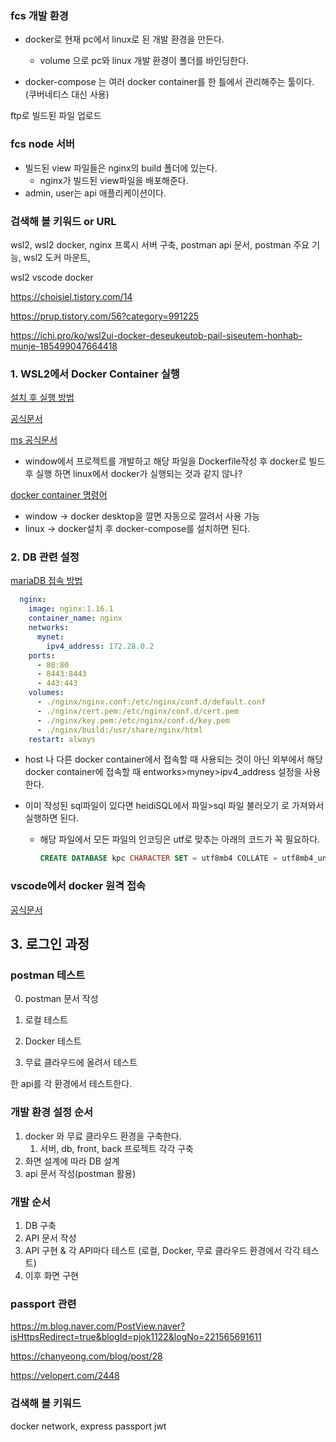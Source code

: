 ### fcs 개발 환경

- docker로 현재 pc에서 linux로 된 개발 환경을 만든다.
  - volume 으로 pc와 linux 개발 환경이 폴더를 바인딩한다.

- docker-compose 는 여러 docker container를 한 틀에서 관리해주는 툴이다.(쿠버네티스 대신 사용)



ftp로 빌드된 파일 업로드

### fcs node 서버

- 빌드된 view 파일들은 nginx의 build 폴더에 있는다.
  - nginx가 빌드된 view파일을 배포해준다.
- admin, user는 api 애플리케이션이다.



### 검색해 볼 키워드 or URL

wsl2, wsl2 docker, nginx 프록시 서버 구축, postman api 문서, postman 주요 기능, wsl2 도커 마운트,

wsl2 vscode docker

https://choisiel.tistory.com/14

https://prup.tistory.com/56?category=991225

https://ichi.pro/ko/wsl2ui-docker-deseukeutob-pail-siseutem-honhab-munje-185499047664418



### 1. WSL2에서 Docker Container 실행

[설치 후 실행 방법](https://www.44bits.io/ko/post/wsl2-install-and-basic-usage)

[공식문서](https://www.google.com/search?q=wsl2+docker&oq=wsl2+docker+&aqs=chrome.0.69i59j0i20i263i512j0i512l3j69i60j69i61j69i60.4293j0j7&sourceid=chrome&ie=UTF-8)

[ms 공식문서](https://docs.microsoft.com/ko-kr/visualstudio/docker/tutorials/use-docker-compose#create-the-compose-file)

- window에서 프로젝트를 개발하고 해당 파일을 Dockerfile작성 후 docker로 빌드 후 실행 하면 linux에서 docker가 실행되는 것과 같지 않나?

[docker container 명령어](https://snowdeer.github.io/docker/2018/01/03/docker-launch-container-from-image/)

- window -> docker desktop을 깔면 자동으로 깔려서 사용 가능
- linux -> docker설치 후 docker-compose를 설치하면 된다.





### 2. DB 관련 설정

[mariaDB 접속 방법](https://kitty-geno.tistory.com/55)



```yaml
  nginx:
    image: nginx:1.16.1
    container_name: nginx
    networks:
      mynet:
        ipv4_address: 172.28.0.2
    ports:
      - 80:80
      - 8443:8443
      - 443:443
    volumes:
      - ./nginx/nginx.conf:/etc/nginx/conf.d/default.conf
      - ./nginx/cert.pem:/etc/nginx/conf.d/cert.pem
      - ./nginx/key.pem:/etc/nginx/conf.d/key.pem
      - ./nginx/build:/usr/share/nginx/html
    restart: always
```

- host 나 다른 docker container에서 접속할 때 사용되는 것이 아닌 외부에서 해당 docker container에 접속할 때 entworks>myney>ipv4_address 설정을 사용한다.

- 이미 작성된 sql파일이 있다면 heidiSQL에서 파일>sql 파일 불러오기 로 가져와서 실행하면 된다.

  - 해당 파일에서 모든 파일의 인코딩은 utf로 맞추는 아래의 코드가 꼭 필요하다.

    ```sql
    CREATE DATABASE kpc CHARACTER SET = utf8mb4 COLLATE = utf8mb4_unicode_ci;
    ```

    

### vscode에서 docker 원격 접속

[공식문서](https://docs.microsoft.com/ko-kr/learn/modules/use-docker-container-dev-env-vs-code/)



## 3. 로그인 과정



### postman 테스트

0. postman 문서 작성

1. 로컬 테스트

2. Docker 테스트

3. 무료 클라우드에 올려서 테스트

   

한 api를 각 환경에서 테스트한다.



### 개발 환경 설정 순서

1. docker 와 무료 클라우드 환경을 구축한다.
   1. 서버, db, front, back 프로젝트 각각 구축
2. 화면 설계에 따라 DB 설계
3. api 문서 작성(postman 활용)

### 개발 순서

1. DB 구축
2. API 문서 작성
3. API 구현 & 각 API마다 테스트 (로컬, Docker, 무료 클라우드 환경에서 각각 테스트)
4. 이후 화면 구현



### passport 관련

https://m.blog.naver.com/PostView.naver?isHttpsRedirect=true&blogId=pjok1122&logNo=221565691611

https://chanyeong.com/blog/post/28

https://velopert.com/2448

### 검색해 볼 키워드

docker network, express passport jwt